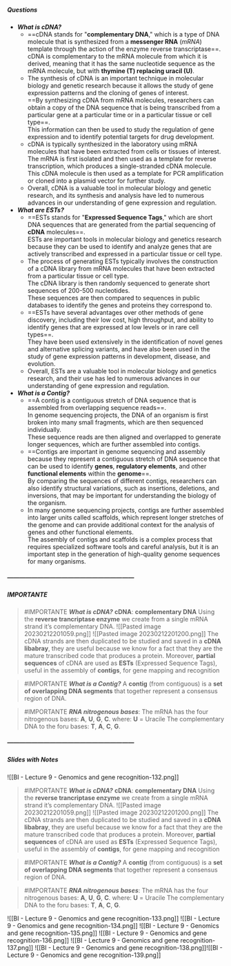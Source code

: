##### Questions
- ***What is cDNA?***
	- ==cDNA stands for "**complementary DNA**," which is a type of DNA molecule that is synthesized from a **messenger RNA** (*mRNA*) template through the action of the enzyme reverse transcriptase==. <br>cDNA is complementary to the mRNA molecule from which it is derived, meaning that it has the same nucleotide sequence as the mRNA molecule, but with **thymine (T) replacing uracil (U)**.
	- The synthesis of cDNA is an important technique in molecular biology and genetic research because it allows the study of gene expression patterns and the cloning of genes of interest. <br>==By synthesizing cDNA from mRNA molecules, researchers can obtain a copy of the DNA sequence that is being transcribed from a particular gene at a particular time or in a particular tissue or cell type==. <br>This information can then be used to study the regulation of gene expression and to identify potential targets for drug development.
	- cDNA is typically synthesized in the laboratory using mRNA molecules that have been extracted from cells or tissues of interest. <br>The mRNA is first isolated and then used as a template for reverse transcription, which produces a single-stranded cDNA molecule. <br>This cDNA molecule is then used as a template for PCR amplification or cloned into a plasmid vector for further study.
	- Overall, cDNA is a valuable tool in molecular biology and genetic research, and its synthesis and analysis have led to numerous advances in our understanding of gene expression and regulation.
- ***What are ESTs?***
	- ==ESTs stands for "**Expressed Sequence Tags**," which are short DNA sequences that are generated from the partial sequencing of **cDNA** molecules==. <br>ESTs are important tools in molecular biology and genetics research because they can be used to identify and analyze genes that are actively transcribed and expressed in a particular tissue or cell type.
	- The process of generating ESTs typically involves the construction of a cDNA library from mRNA molecules that have been extracted from a particular tissue or cell type. <br>The cDNA library is then randomly sequenced to generate short sequences of 200-500 nucleotides. <br>These sequences are then compared to sequences in public databases to identify the genes and proteins they correspond to.
	- ==ESTs have several advantages over other methods of gene discovery, including their low cost, high throughput, and ability to identify genes that are expressed at low levels or in rare cell types==. <br>They have been used extensively in the identification of novel genes and alternative splicing variants, and have also been used in the study of gene expression patterns in development, disease, and evolution.
	- Overall, ESTs are a valuable tool in molecular biology and genetics research, and their use has led to numerous advances in our understanding of gene expression and regulation.
- ***What is a Contig?***
	- ==A contig is a contiguous stretch of DNA sequence that is assembled from overlapping sequence reads==. <br>In genome sequencing projects, the DNA of an organism is first broken into many small fragments, which are then sequenced individually. <br>These sequence reads are then aligned and overlapped to generate longer sequences, which are further assembled into contigs.
	- ==Contigs are important in genome sequencing and assembly because they represent a contiguous stretch of DNA sequence that can be used to identify **genes**, **regulatory elements**, and other **functional elements** within the **genome**==. <br>By comparing the sequences of different contigs, researchers can also identify structural variations, such as insertions, deletions, and inversions, that may be important for understanding the biology of the organism.
	- In many genome sequencing projects, contigs are further assembled into larger units called scaffolds, which represent longer stretches of the genome and can provide additional context for the analysis of genes and other functional elements. <br>The assembly of contigs and scaffolds is a complex process that requires specialized software tools and careful analysis, but it is an important step in the generation of high-quality genome sequences for many organisms.
##### —————————————————————
##### IMPORTANTE

> #IMPORTANTE ***What is cDNA?***
> **cDNA**: **complementary DNA**
> Using the **reverse trancriptase enzyme** we create from a single mRNA strand it’s complementary DNA.
> ![[Pasted image 20230212201059.png]]
> ![[Pasted image 20230212201200.png]]
> The cDNA strands are then duplicated to be studied and saved in a **cDNA libabray**, they are useful because we know for a fact that they are the mature transcribed code that produces a protein.
> Moreover, **partial sequences** of cDNA are used as **ESTs** (Expressed Sequence Tags), useful in the assembly of **contigs**, for gene mapping and recognition

> #IMPORTANTE ***What is a Contig?***
> A **contig** (from contiguous) is a **set of overlapping DNA segments** that together represent a consensus region of DNA.

> #IMPORTANTE ***RNA nitrogenous bases***:
> The mRNA has the four nitrogenous bases: **A**, **U**, **G**, **C**. where: **U** = Uracile
> The complementary DNA to the foru bases: **T**, **A**, **C**, **G**.

##### —————————————————————
##### Slides with Notes
![[BI - Lecture 9 - Genomics and gene recognition-132.png]]

> #IMPORTANTE ***What is cDNA?***
> **cDNA**: **complementary DNA**
> Using the **reverse trancriptase enzyme** we create from a single mRNA strand it’s complementary DNA.
> ![[Pasted image 20230212201059.png]]
> ![[Pasted image 20230212201200.png]]
> The cDNA strands are then duplicated to be studied and saved in a **cDNA libabray**, they are useful because we know for a fact that they are the mature transcribed code that produces a protein.
> Moreover, **partial sequences** of cDNA are used as **ESTs** (Expressed Sequence Tags), useful in the assembly of **contigs**, for gene mapping and recognition

> #IMPORTANTE ***What is a Contig?***
> A **contig** (from contiguous) is a **set of overlapping DNA segments** that together represent a consensus region of DNA.

> #IMPORTANTE ***RNA nitrogenous bases***:
> The mRNA has the four nitrogenous bases: **A**, **U**, **G**, **C**. where: **U** = Uracile
> The complementary DNA to the foru bases: **T**, **A**, **C**, **G**.

![[BI - Lecture 9 - Genomics and gene recognition-133.png]] ![[BI - Lecture 9 - Genomics and gene recognition-134.png]] ![[BI - Lecture 9 - Genomics and gene recognition-135.png]] ![[BI - Lecture 9 - Genomics and gene recognition-136.png]] ![[BI - Lecture 9 - Genomics and gene recognition-137.png]]  ![[BI - Lecture 9 - Genomics and gene recognition-138.png]]![[BI - Lecture 9 - Genomics and gene recognition-139.png]]

